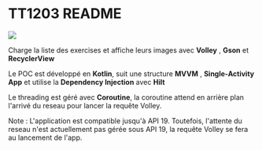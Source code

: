 # TT1203 README
<img src="https://i.imgur.com/XL4EYHx.png"> 

Charge la liste des exercises et affiche leurs images avec **Volley** , **Gson** et **RecyclerView**

Le POC est développé en **Kotlin**, suit une structure **MVVM** , **Single-Activity App** et utilise la **Dependency Injection** avec **Hilt**

Le threading est géré avec **Coroutine**, la coroutine attend en arrière plan l'arrivé du reseau pour lancer la requête Volley.

Note : L'application est compatible jusqu'à API 19. Toutefois, l'attente du reseau n'est actuellement pas gérée sous API 19, la requête Volley se fera au lancement de l'app.
